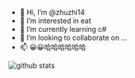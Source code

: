 - 👋 Hi, I’m @zhuzhi14
- 👀 I’m interested in eat
- 🌱 I’m currently learning c#
- 💞️ I’m looking to collaborate on ...
- 📫 😀😀哈哈哈哈哈哈

![github stats](https://github-readme-stats.vercel.app/api?username=zhuzhi14&show_icons=true)
<!---
zhuzhi14/zhuzhi14 is a ✨ special ✨ repository because its `README.md` (this file) appears on your GitHub profile.
You can click the Preview link to take a look at your changes.
--->
